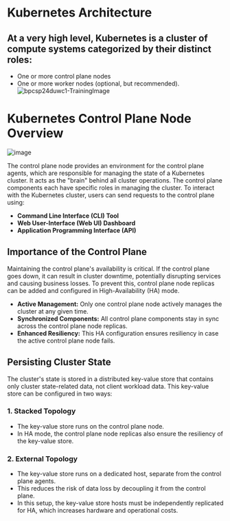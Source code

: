 # Kubernetes Architecture

## At a very high level, Kubernetes is a cluster of compute systems categorized by their distinct roles:

- One or more control plane nodes
- One or more worker nodes (optional, but recommended).
![bpcsp24duwc1-TrainingImage](https://github.com/user-attachments/assets/86fbd27a-e3a0-4c32-ad5a-06854e6c8a14)


# Kubernetes Control Plane Node Overview
![image](https://github.com/user-attachments/assets/8bd02207-fa0e-4017-b1e7-31d3be07ee93)

The control plane node provides an environment for the control plane agents, which are responsible for managing the state of a Kubernetes cluster. It acts as the "brain" behind all cluster operations. The control plane components each have specific roles in managing the cluster. To interact with the Kubernetes cluster, users can send requests to the control plane using:

- **Command Line Interface (CLI) Tool**
- **Web User-Interface (Web UI) Dashboard**
- **Application Programming Interface (API)**

## Importance of the Control Plane

Maintaining the control plane's availability is critical. If the control plane goes down, it can result in cluster downtime, potentially disrupting services and causing business losses. To prevent this, control plane node replicas can be added and configured in High-Availability (HA) mode. 

- **Active Management:** Only one control plane node actively manages the cluster at any given time.
- **Synchronized Components:** All control plane components stay in sync across the control plane node replicas.
- **Enhanced Resiliency:** This HA configuration ensures resiliency in case the active control plane node fails.

## Persisting Cluster State

The cluster's state is stored in a distributed key-value store that contains only cluster state-related data, not client workload data. This key-value store can be configured in two ways:

### 1. Stacked Topology

- The key-value store runs on the control plane node.
- In HA mode, the control plane node replicas also ensure the resiliency of the key-value store.

### 2. External Topology

- The key-value store runs on a dedicated host, separate from the control plane agents.
- This reduces the risk of data loss by decoupling it from the control plane.
- In this setup, the key-value store hosts must be independently replicated for HA, which increases hardware and operational costs.

